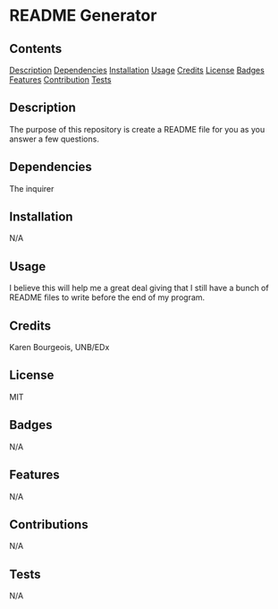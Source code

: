 # README Generator

## Contents
[Description](#description)
[Dependencies](#require)
[Installation](#installation)
[Usage](#usage)
[Credits](#credits)
[License](#license)
[Badges](#badges)
[Features](#features)
[Contribution](#contribution)
[Tests](#tests)

## Description

The purpose of this repository is create a README file for you as you answer a few questions.

## Dependencies

The inquirer

## Installation

N/A

## Usage

I believe this will help me a great deal giving that I still have a bunch of README files to write before the end of my program.

## Credits

Karen Bourgeois, UNB/EDx

## License

MIT

## Badges

N/A

## Features

N/A

## Contributions

N/A

## Tests

N/A

